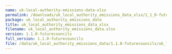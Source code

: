 ```yaml
---
name: uk-local-authority-emissions-data-xlsx
permalink: /downloads/uk_local_authority_emissions_data_xlsx/1_1_0-futurecouncils
package: uk_local_authority_emissions_data
title: uk_local_authority_emissions_data_xlsx
filename: uk_local_authority_emissions_data.xlsx
version: 1.1.0-futurecouncils
full_version: 1.1.0-futurecouncils
file: /data/uk_local_authority_emissions_data/1.1.0-futurecouncils/uk_local_authority_emissions_data.xlsx
---
```

